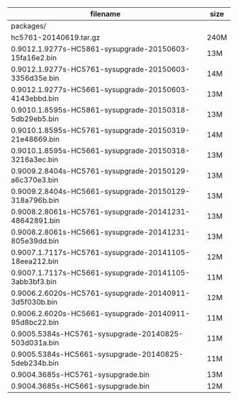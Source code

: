 filename|size
--------|----
packages/|
hc5761-20140619.tar.gz|240M
0.9012.1.9277s-HC5861-sysupgrade-20150603-15fa16e2.bin|13M
0.9012.1.9277s-HC5761-sysupgrade-20150603-3356d35e.bin|14M
0.9012.1.9277s-HC5661-sysupgrade-20150603-4143ebbd.bin|13M
0.9010.1.8595s-HC5861-sysupgrade-20150318-5db29eb5.bin|13M
0.9010.1.8595s-HC5761-sysupgrade-20150319-21e48669.bin|14M
0.9010.1.8595s-HC5661-sysupgrade-20150318-3216a3ec.bin|13M
0.9009.2.8404s-HC5761-sysupgrade-20150129-a6c370e3.bin|13M
0.9009.2.8404s-HC5661-sysupgrade-20150129-318a796b.bin|13M
0.9008.2.8061s-HC5761-sysupgrade-20141231-48642891.bin|13M
0.9008.2.8061s-HC5661-sysupgrade-20141231-805e39dd.bin|13M
0.9007.1.7117s-HC5761-sysupgrade-20141105-18eea212.bin|12M
0.9007.1.7117s-HC5661-sysupgrade-20141105-3abb3bf3.bin|11M
0.9006.2.6020s-HC5761-sysupgrade-20140911-3d5f030b.bin|12M
0.9006.2.6020s-HC5661-sysupgrade-20140911-95d8bc22.bin|11M
0.9005.5384s-HC5761-sysupgrade-20140825-503d031a.bin|11M
0.9005.5384s-HC5661-sysupgrade-20140825-5deb234b.bin|11M
0.9004.3685s-HC5761-sysupgrade.bin|13M
0.9004.3685s-HC5661-sysupgrade.bin|12M
